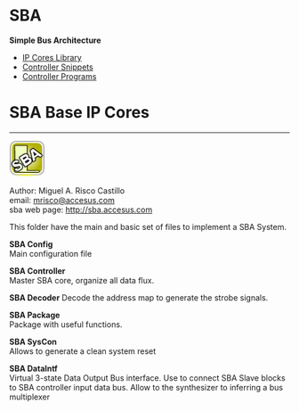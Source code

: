 # SBA
**Simple Bus Architecture**

+ [IP Cores Library](https://github.com/mriscoc/SBA-Library)
+ [Controller Snippets](https://github.com/mriscoc/SBA-Snippets)
+ [Controller Programs](https://github.com/mriscoc/SBA-Programs)  

# **SBA Base IP Cores**
- - - 
![](image.png)   

Author: Miguel A. Risco Castillo  
email: mrisco@accesus.com  
sba web page: http://sba.accesus.com  

This folder have the main and basic set of files to implement a SBA System.  

**SBA Config**  
Main configuration file  

**SBA Controller**  
Master SBA core, organize all data flux.  

**SBA Decoder**
Decode the address map to generate the strobe signals.  

**SBA Package**  
Package with useful functions.  

**SBA SysCon**  
Allows to generate a clean system reset

**SBA DataIntf**  
Virtual 3-state Data Output Bus interface. 
Use to connect SBA Slave blocks to SBA controller input data bus. 
Allow to the synthesizer to inferring a bus multiplexer


